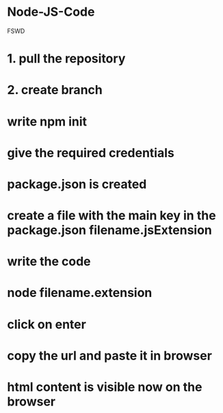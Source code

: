 # Node-JS-Code
FSWD


# 1. pull the repository
# 2. create branch
# write npm init
# give the required credentials
# package.json is created
# create a file with the main key in the package.json filename.jsExtension
# write the code 
# node filename.extension 
# click on enter
# copy the url and paste it in browser 
# html content is visible now on the browser